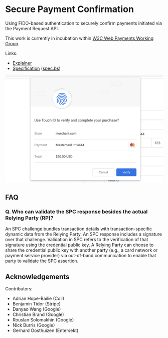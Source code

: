 # Secure Payment Confirmation

Using FIDO-based authentication to securely confirm payments initiated via the Payment Request API.

This work is currently in incubation within [W3C Web Payments Working Group](https://www.w3.org/Payments/WG/).

Links:

- [Explainer](explainer.md)
- [Specification](https://w3c.github.io/secure-payment-confirmation/) ([spec.bs](spec.bs))

![Screenshot](payment.png)

## FAQ

### Q. Who can validate the SPC response besides the actual Relying Party (RP)?

An SPC challenge bundles transaction details with transaction-specific dynamic data from the Relying Party. An SPC response includes a signature over that challenge. Validation in SPC refers to the verification of that signature using the credential public key. A Relying Party can choose to share the credential public key with another party (e.g., a card network or payment service provider) via out-of-band communication to enable that party to validate the SPC assertion.

## Acknowledgements

Contributors:

* Adrian Hope-Bailie (Coil)
* Benjamin Tidor (Stripe)
* Danyao Wang (Google)
* Christian Brand (Google)
* Rouslan Solomakhin (Google)
* Nick Burris (Google)
* Gerhard Oosthuizen (Entersekt)
